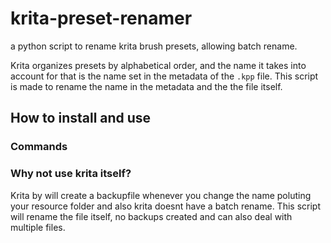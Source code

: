 # krita-preset-renamer
a python script to rename krita brush presets, allowing batch rename.

Krita organizes presets by alphabetical order, and the name it takes into account for that is the name set in the metadata of the `.kpp` file.
This script is made to rename the name in the metadata and the the file itself.

## How to install and use



### Commands

### Why not use krita itself?
Krita by will create a backupfile whenever you change the name poluting your resource folder and also krita doesnt have a batch rename. This script will rename the file itself, no backups created and can also deal with multiple files.
